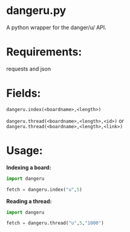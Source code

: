 # dangeru.py

A python wrapper for the danger/u/ API.

# Requirements:

requests and json

# Fields:

`dangeru.index(<boardname>,<length>)`

`dangeru.thread(<boardname>,<length>,<id>)` or `dangeru.thread(<boardname>,<length>,<link>)`

# Usage:

**Indexing a board:**

```python
import dangeru

fetch = dangeru.index("u",5)
```

**Reading a thread:**

```python
import dangeru

fetch = dangeru.thread("u",5,"1000")
```
